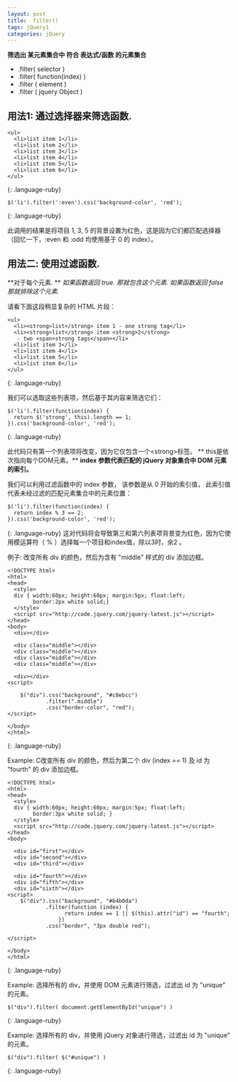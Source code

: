 ```yaml
---
layout: post
title:  filter()
tags: jQuery1
categories: jQuery
---
```

**筛选出 某元素集合中 符合 表达式/函数 的元素集合**
- .filter( selector )
- .filter( function(index) )
- .filter ( element )
- .filter ( jquery Object )


## 用法1: 通过选择器来筛选函数.
~~~
<ul>
  <li>list item 1</li>
  <li>list item 2</li>
  <li>list item 3</li>
  <li>list item 4</li>
  <li>list item 5</li>
  <li>list item 6</li>
</ul>
~~~
{: .language-ruby}

~~~
$('li').filter(':even').css('background-color', 'red');
~~~
{: .language-ruby}

此调用的结果是将项目 1, 3, 5 的背景设置为红色，这是因为它们都匹配选择器（回忆一下，:even 和 :odd 均使用基于 0 的 index）。




## 用法二: 使用过滤函数.

**对于每个元素. **
*如果函数返回 true. 那就包含这个元素.*
*如果函数返回 false 那就排除这个元素.*


请看下面这段稍显复杂的 HTML 片段：
~~~
<ul>
  <li><strong>list</strong> item 1 - one strong tag</li>
  <li><strong>list</strong> item <strong>2</strong>
   - two <span>strong tags</span></li>
  <li>list item 3</li>
  <li>list item 4</li>
  <li>list item 5</li>
  <li>list item 6</li>
</ul>
~~~
{: .language-ruby}

我们可以选取这些列表项，然后基于其内容来筛选它们：
~~~
$('li').filter(function(index) {
  return $('strong', this).length == 1;
}).css('background-color', 'red');
~~~
{: .language-ruby}

此代码只有第一个列表项将改变，因为它仅包含一个\<strong\>标签。
** this是依次指向每个DOM元素。**
**index 参数代表匹配的 jQuery 对象集合中 DOM 元素的索引。**


我们可以利用过滤函数中的 index 参数，
该参数是从 0 开始的索引值，
此索引值代表未经过滤的匹配元素集合中的元素位置：

~~~
$('li').filter(function(index) {
  return index % 3 == 2;
}).css('background-color', 'red');
~~~
{: .language-ruby}
这对代码将会导致第三和第六列表项背景变为红色，因为它使用模运算符（ % ）选择每一个项目和index值，除以3时，余2 。




例子:
改变所有 div 的颜色，然后为含有 "middle" 样式的 div 添加边框。

~~~
<!DOCTYPE html>
<html>
<head>
  <style>
  div { width:60px; height:60px; margin:5px; float:left;
        border:2px white solid;}
  </style>
  <script src="http://code.jquery.com/jquery-latest.js"></script>
</head>
<body>
  <div></div>
 
  <div class="middle"></div>
  <div class="middle"></div>
  <div class="middle"></div>
  <div class="middle"></div>
 
  <div></div>
<script>
 
    $("div").css("background", "#c8ebcc")
            .filter(".middle")
            .css("border-color", "red");
</script>
 
</body>
</html>
~~~
{: .language-ruby}



Example: C改变所有 div 的颜色，然后为第二个 div (index == 1) 及 id 为 "fourth" 的 div 添加边框。


~~~
<!DOCTYPE html>
<html>
<head>
  <style>
  div { width:60px; height:60px; margin:5px; float:left;
        border:3px white solid; }
  </style>
  <script src="http://code.jquery.com/jquery-latest.js"></script>
</head>
<body>
 
  <div id="first"></div>
  <div id="second"></div>
  <div id="third"></div>
 
  <div id="fourth"></div>
  <div id="fifth"></div>
  <div id="sixth"></div>
<script>
    $("div").css("background", "#b4b0da")
            .filter(function (index) {
                  return index == 1 || $(this).attr("id") == "fourth";
                })
            .css("border", "3px double red");
 
</script>
 
</body>
</html>
~~~
{: .language-ruby}



Example: 选择所有的 div，并使用 DOM 元素进行筛选，过滤出 id 为 "unique" 的元素。

~~~
$("div").filter( document.getElementById("unique") )
~~~
{: .language-ruby}


Example: 选择所有的 div，并使用 jQuery 对象进行筛选，过滤出 id 为 "unique" 的元素。

~~~
$("div").filter( $("#unique") )
~~~
{: .language-ruby}










